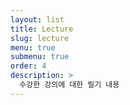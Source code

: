 ```yaml
---
layout: list
title: Lecture
slug: lecture
menu: true
submenu: true
order: 4
description: >
  수강한 강의에 대한 필기 내용
---
```


